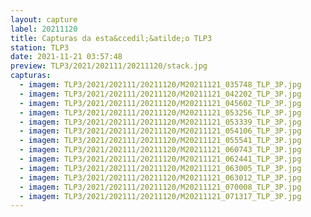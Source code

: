 ```yaml
---
layout: capture
label: 20211120
title: Capturas da esta&ccedil;&atilde;o TLP3
station: TLP3
date: 2021-11-21 03:57:48
preview: TLP3/2021/202111/20211120/stack.jpg
capturas:
  - imagem: TLP3/2021/202111/20211120/M20211121_035748_TLP_3P.jpg
  - imagem: TLP3/2021/202111/20211120/M20211121_042202_TLP_3P.jpg
  - imagem: TLP3/2021/202111/20211120/M20211121_045602_TLP_3P.jpg
  - imagem: TLP3/2021/202111/20211120/M20211121_053256_TLP_3P.jpg
  - imagem: TLP3/2021/202111/20211120/M20211121_053339_TLP_3P.jpg
  - imagem: TLP3/2021/202111/20211120/M20211121_054106_TLP_3P.jpg
  - imagem: TLP3/2021/202111/20211120/M20211121_055541_TLP_3P.jpg
  - imagem: TLP3/2021/202111/20211120/M20211121_060743_TLP_3P.jpg
  - imagem: TLP3/2021/202111/20211120/M20211121_062441_TLP_3P.jpg
  - imagem: TLP3/2021/202111/20211120/M20211121_063005_TLP_3P.jpg
  - imagem: TLP3/2021/202111/20211120/M20211121_063012_TLP_3P.jpg
  - imagem: TLP3/2021/202111/20211120/M20211121_070008_TLP_3P.jpg
  - imagem: TLP3/2021/202111/20211120/M20211121_071317_TLP_3P.jpg
---
```

